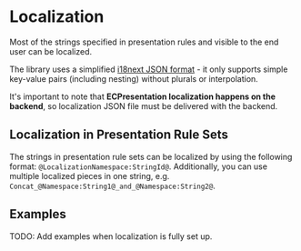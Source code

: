 # Localization

Most of the strings specified in presentation rules and visible to the
end user can be localized.

The library uses a simplified [i18next JSON
format](https://www.i18next.com/misc/json-format#i-18-next-json-v3) - it
only supports simple key-value pairs (including nesting) without plurals or
interpolation.

It's important to note that **ECPresentation localization happens on
the backend**, so localization JSON file must be delivered with the backend.

## Localization in Presentation Rule Sets

The strings in presentation rule sets can be localized by using the following
format: `@LocalizationNamespace:StringId@`. Additionally, you can use multiple
localized pieces in one string, e.g. `Concat_@Namespace:String1@_and_@Namespace:String2@`.

## Examples

TODO: Add examples when localization is fully set up.